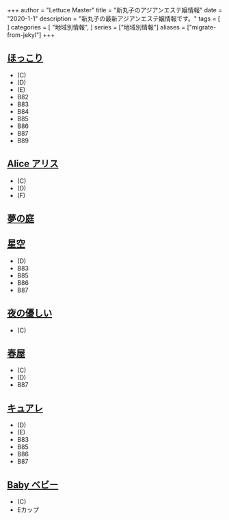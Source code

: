 +++
author = "Lettuce Master"
title = "新丸子のアジアンエステ嬢情報"
date = "2020-1-1"
description = "新丸子の最新アジアンエステ嬢情報です。"
tags = [
]
categories = [
    "地域別情報",
]
series = ["地域別情報"]
aliases = ["migrate-from-jekyl"]
+++

## [ほっこり](http://hokkori.iest.info/)
- (C)
- (D)
- (E)
- B82
- B83
- B84
- B85
- B86
- B87
- B89
## [Alice アリス](http://alice-est.tokyo/)
- (C)
- (D)
- (F)
## [夢の庭](http://es-come.net/yumeniwa/)
## [星空](https://hoshizora.iest.info/)
- (D)
- B83
- B85
- B86
- B87
## [夜の優しい](http://relax-sln.com/)
- (C)
## [春屋](http://www.haruya.esturl.com/)
- (C)
- (D)
- B87
## [キュアレ](https://cure-re.xyz.mn/)
- (D)
- (E)
- B83
- B85
- B86
- B87
## [Baby ベビー](http://es-heal.com/)
- (C)
- Eカップ
